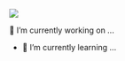 <!--
<img width="700" height="200" src="https://github.com/Katie-Davies/Katie-Davies/assets/63078091/d62f447d-87b8-4b97-a9b4-d6589e2be607">
-->
![](https://github.com/Katie-Davies/Katie-Davies/assets/63078091/d62f447d-87b8-4b97-a9b4-d6589e2be607)


 🔭 I’m currently working on ...
- 🌱 I’m currently learning ...
<!--
**Katie-Davies/Katie-Davies** is a ✨ _special_ ✨ repository because its `README.md` (this file) appears on your GitHub profile.

Here are some ideas to get you started:

- 🔭 I’m currently working on ...
- 🌱 I’m currently learning ...
- 👯 I’m looking to collaborate on ...
- 🤔 I’m looking for help with ...
- 💬 Ask me about ...
- 📫 How to reach me: ...
- 😄 Pronouns: ...
- ⚡ Fun fact: ...
-->
